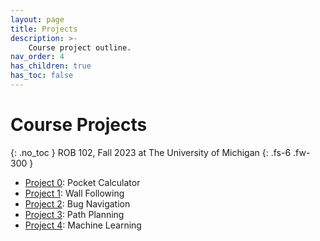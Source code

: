 ```yaml
---
layout: page
title: Projects
description: >-
    Course project outline.
nav_order: 4
has_children: true
has_toc: false
---
```


# Course Projects
{: .no_toc }
ROB 102, Fall 2023 at The University of Michigan
{: .fs-6 .fw-300 }

* [Project 0](/projects/p0/): Pocket Calculator
* [Project 1](/projects/p1/): Wall Following
* [Project 2](/projects/p2/): Bug Navigation
* [Project 3](/projects/p3/): Path Planning
* [Project 4](/projects/p4/): Machine Learning
